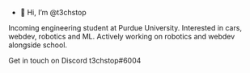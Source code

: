 - 👋 Hi, I’m @t3chstop

Incoming engineering student at Purdue University.
Interested in cars, webdev, robotics and ML. Actively working on robotics and webdev alongside school.

Get in touch on Discord t3chstop#6004
